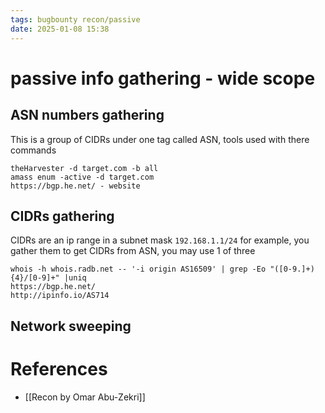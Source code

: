 ```yaml
---
tags: bugbounty recon/passive 
date: 2025-01-08 15:38
---
```

# passive info gathering - wide scope
## ASN numbers gathering
This is a group of CIDRs under one tag called ASN, tools used with there commands
```
theHarvester -d target.com -b all
amass enum -active -d target.com
https://bgp.he.net/ - website
```


## CIDRs gathering
CIDRs are an ip range in a subnet mask `192.168.1.1/24` for example, you gather them 
to get CIDRs from ASN, you may use 1 of three
```
whois -h whois.radb.net -- '-i origin AS16509' | grep -Eo "([0-9.]+){4}/[0-9]+" |uniq
https://bgp.he.net/ 
http://ipinfo.io/AS714
```


## Network sweeping




# References
- [[Recon by Omar Abu-Zekri]]
